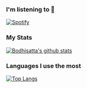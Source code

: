 ### I'm listening to 👋

<!--
**gems2000/gems2000** is a ✨ _special_ ✨ repository because its `README.md` (this file) appears on your GitHub profile.

Here are some ideas to get you started:

- 🔭 I’m currently working on ...
- 🌱 I’m currently learning ...
- 👯 I’m looking to collaborate on ...
- 🤔 I’m looking for help with ...
- 💬 Ask me about ...
- 📫 How to reach me: ...
- 😄 Pronouns: ...
- ⚡ Fun fact: ...
-->
[![Spotify](https://novatorem-one-bice.vercel.app/api/spotify)](https://open.spotify.com/user/31a2xzgzif2lqharuwfpw4dsxyn4)


### My Stats

[![Bodhisatta's github stats](https://github-readme-stats.vercel.app/api?username=gems2000&count_private=true)](https://github.com/anuraghazra/github-readme-stats)


### Languages I use the most

[![Top Langs](https://github-readme-stats.vercel.app/api/top-langs/?username=gems2000&layout=compact)](https://github.com/anuraghazra/github-readme-stats)

